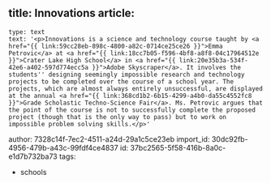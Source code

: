 title: Innovations
article:
  -
    type: text
    text: '<p>Innovations is a science and technology course taught by <a href="{{ link:59cc28eb-898c-4800-a82c-0714ce25ce26 }}">Emma Petrovic</a> at <a href="{{ link:18cc7b05-f596-4bf8-a8f8-04c17964512e }}">Crater Lake High School</a> in <a href="{{ link:20e35b3a-534f-42e6-a402-597d774ecc5a }}">Adobe Skyscraper</a>. It involves the students'' designing seemingly impossible research and technology projects to be completed over the course of a school year. The projects, which are almost always entirely unsuccessful, are displayed at the annual <a href="{{ link:368cd1b2-6b15-4299-a4b0-da55c4552fc8 }}">Grade Scholastic Techno-Science Fair</a>. Ms. Petrovic argues that the point of the course is not to successfully complete the proposed project (though that is the only way to pass) but to work on impossible problem solving skills.</p>'
author: 7328c14f-7ec2-4511-a24d-29a1c5ce23eb
import_id: 30dc92fb-4956-479b-a43c-99fdf4ce4837
id: 37bc2565-5f58-416b-8a0c-e1d7b732ba73
tags:
  - schools
